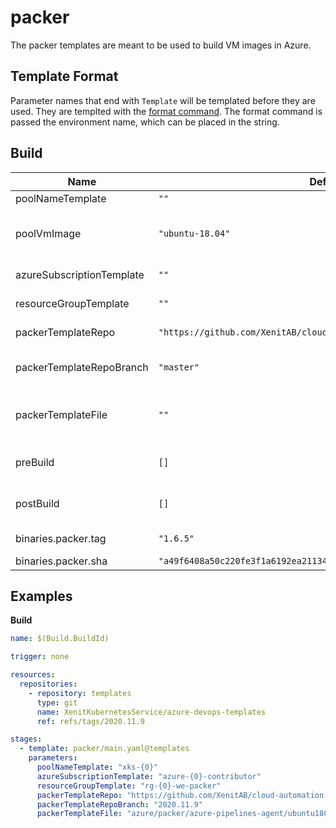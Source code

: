 # packer
The packer templates are meant to be used to build VM images in Azure.

## Template Format
Parameter names that end with  `Template` will be templated before they are used.  They are templted with the [format command](https://docs.microsoft.com/en-us/azure/devops/pipelines/process/templates?view=azure-devops#format).
The format command is passed the environment name, which can be placed in the string.

## Build
| Name | Default | Description |
| --- | --- | --- |
| poolNameTemplate | `""` | Pool name template. |
| poolVmImage | `"ubuntu-18.04"` | Pool vm image (only used if `poolNameTemplate` is empty) |
| azureSubscriptionTemplate | `""` | Azure subscription name template. |
| resourceGroupTemplate | `""` | Azure resource group name template. |
| packerTemplateRepo | `"https://github.com/XenitAB/cloud-automation.git"` | GIT repository to use for packer template. |
| packerTemplateRepoBranch | `"master"` | GIT branch to use for packer template repository. |
| packerTemplateFile | `""` | Location (inside of packerTemplateRepo) of the packer template. |
| preBuild | `[]` | Steps to run  before Docker build, takes a list of steps. |
| postBuild | `[]` | Steps to run  after Docker build, takes a list of steps. |
| binaries.packer.tag | `"1.6.5"` | Packer binary version. |
| binaries.packer.sha | `"a49f6408a50c220fe3f1a6192ea21134e2e8f31092c507614cd27ad4f913234b"` | Packer binary sha. |

## Examples
**Build**
```yaml
name: $(Build.BuildId)

trigger: none

resources:
  repositories:
    - repository: templates
      type: git
      name: XenitKubernetesService/azure-devops-templates
      ref: refs/tags/2020.11.9

stages:
  - template: packer/main.yaml@templates
    parameters:
      poolNameTemplate: "xks-{0}"
      azureSubscriptionTemplate: "azure-{0}-contributor"
      resourceGroupTemplate: "rg-{0}-we-packer"
      packerTemplateRepo: "https://github.com/XenitAB/cloud-automation.git"
      packerTemplateRepoBranch: "2020.11.9"
      packerTemplateFile: "azure/packer/azure-pipelines-agent/ubuntu1804.json"
```
